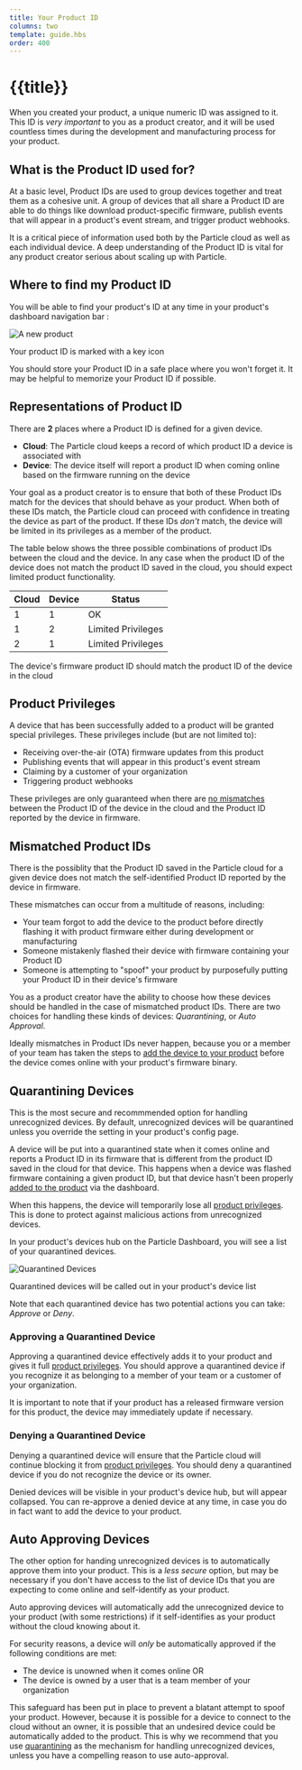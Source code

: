 ```yaml
---
title: Your Product ID
columns: two
template: guide.hbs
order: 400
---
```


# {{title}}

When you created your product, a unique numeric ID was assigned to it.
This ID is *very important* to you as a product creator, and it will be used
countless times during the development and manufacturing process for
your product.

## What is the Product ID used for?

At a basic level, Product IDs are used to group devices together and treat them as a cohesive unit.
A group of devices that all share a Product ID are able to do things like
download product-specific firmware, publish events that will appear in a
product's event stream, and trigger product webhooks.

It is a critical piece of information used both by the Particle cloud as well as
each individual device. A deep understanding of the Product ID is vital for any
product creator serious about scaling up with Particle.

## Where to find my Product ID

You will be able to find your product's ID at any time in your
product's dashboard navigation bar :

![A new product](/assets/images/product-id.png)
<p class="caption">Your product ID is marked with a key icon</p>

You should store your Product ID in a safe place where you won't forget it. It
may be helpful to memorize your Product ID if possible.

## Representations of Product ID

There are **2** places where a Product ID is defined for a given device.

- <i class="ion-cloud"></i> **Cloud**: The Particle cloud keeps a record
  of which product ID a device is associated with
- <i class="im-devices-icon"></i> **Device**: The device itself will
  report a product ID when coming online based on the firmware running
on the device

Your goal as a product creator is to ensure that both of these Product
IDs match for the devices that should behave as your product.
When both of these IDs match, the Particle cloud can proceed with confidence
in treating the device as part of the product. If these IDs *don't*
match, the device will be limited in its privileges as a member of the
product.

The table below shows the three possible combinations of product IDs
between the cloud and the device. In any case when the product ID of the
device does not match the product ID saved in the cloud, you should
expect limited product functionality.

| <i class="ion-cloud"></i> Cloud | <i class="im-devices-icon"></i> Device | Status                                                  |
|---------------------------------|----------------------------------------|---------------------------------------------------------|
| 1                               | 1                                      | <i class="ion-checkmark"></i> OK                        |
| 1                               | 2                                      | <i class="ion-alert-circled"></i> Limited Privileges    |
| 2                               | 1                                      | <i class="ion-alert-circled"></i> Limited Privileges    |

<p class="caption">The device's firmware product ID should match the product ID
of the device in the cloud</p>

## Product Privileges

A device that has been successfully added to a product will be granted
special privileges. These privileges include (but are not limited to):

- Receiving over-the-air (OTA) firmware updates from this product
- Publishing events that will appear in this product's event stream
- Claiming by a customer of your organization
- Triggering product webhooks

These privileges are only guaranteed when there are [no
mismatches](#mismatched-product-ids) between the Product ID of the
device in the cloud and the Product ID reported by the device in firmware.

## Mismatched Product IDs

There is the possiblity that the Product ID saved in the Particle cloud
for a given device does not match the self-identified Product ID
reported by the device in firmware.

These mismatches can occur from a multitude of reasons, including:
- Your team forgot to add the device to the product before directly
  flashing it with product firmware either during development or
  manufacturing
- Someone mistakenly flashed their device with firmware containing your
  Product ID
- Someone is attempting to "spoof" your product by purposefully putting
  your Product ID in their device's firmware

You as a product creator have the ability to choose how these devices
should be handled in the case of mismatched product IDs. There are two
choices for handling these kinds of devices: *Quarantining*, or *Auto
Approval*.

Ideally mismatches in Product IDs never happen, because you or a member
of your team has taken the steps to [add the device to your
product](#adding-devices-to-a-product) before the device comes online
with your product's firmware binary.

## Quarantining Devices

This is the most secure and recommmended option for handling
unrecognized devices. By default, unrecognized devices will be quarantined
unless you override the setting in your product's config page.

A device will be put into a quarantined state when it comes online and
reports a Product ID in its firmware that is different from the product
ID saved in the cloud for that device. This happens when a device was
flashed firmware containing a given product ID, but that device hasn't
been properly [added to the product](#adding-devices-to-a-product) via the dashboard.

When this happens, the device will temporarily lose all [product
privileges](#product-privileges). This is done to protect against
malicious actions from unrecognized devices.

In your product's devices hub on the Particle Dashboard, you will see a
list of your quarantined devices.

![Quarantined Devices](/assets/images/quarantined-device.png)
<p class="caption">Quarantined devices will be called out in your
product's device list</p>

Note that each quarantined device has two potential actions you can
take: *Approve* or *Deny*.

### Approving a Quarantined Device

Approving a quarantined device effectively adds it to your product and
gives it full [product privileges](#product-privileges). You should approve a quarantined
device if you recognize it as belonging to a member of your team or a
customer of your organization.

It is important to note that if your product has a released firmware
version for this product, the device may immediately update if
necessary.

### Denying a Quarantined Device

Denying a quarantined device will ensure that the Particle cloud will continue
blocking it from [product privileges](#product-privileges). You should
deny a quarantined device if you do not recognize the device or its
owner.

Denied devices will be visible in your product's device hub, but will
appear collapsed. You can re-approve a denied device at any time, in
case you do in fact want to add the device to your product.

## Auto Approving Devices

The other option for handing unrecognized devices is to automatically
approve them into your product. This is a *less secure* option, but may
be necessary if you don't have access to the list of device IDs that you
are expecting to come online and self-identify as your product.

Auto approving devices will automatically add the unrecognized device to
your product (with some restrictions) if it self-identifies as your
product without the cloud knowing about it.

For security reasons, a device will _only_ be automatically approved if
the following conditions are met:
- The device is unowned when it comes online OR
- The device is owned by a user that is a team member of your
  organization

This safeguard has been put in place to prevent a blatant attempt to
spoof your product. However, because it is possible for a device to
connect to the cloud without an owner, it is possible that an undesired
device could be automatically added to the product. This is why we
recommend that you use [quarantining](#quarantining-devices) as the
mechanism for handling unrecognized devices, unless you have a
compelling reason to use auto-approval.

